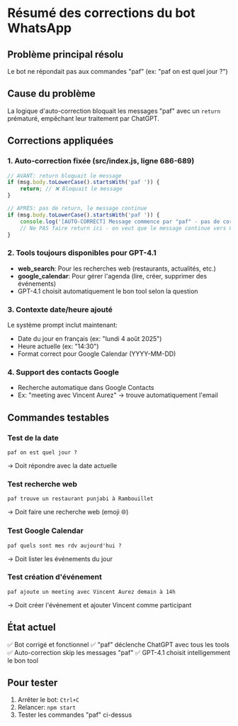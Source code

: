 # Résumé des corrections du bot WhatsApp

## Problème principal résolu
Le bot ne répondait pas aux commandes "paf" (ex: "paf on est quel jour ?")

## Cause du problème
La logique d'auto-correction bloquait les messages "paf" avec un `return` prématuré, empêchant leur traitement par ChatGPT.

## Corrections appliquées

### 1. Auto-correction fixée (src/index.js, ligne 686-689)
```javascript
// AVANT: return bloquait le message
if (msg.body.toLowerCase().startsWith('paf ')) {
    return; // ❌ Bloquait le message
}

// APRÈS: pas de return, le message continue
if (msg.body.toLowerCase().startsWith('paf ')) {
    console.log('[AUTO-CORRECT] Message commence par "paf" - pas de correction');
    // Ne PAS faire return ici - on veut que le message continue vers ChatGPT !
}
```

### 2. Tools toujours disponibles pour GPT-4.1
- **web_search**: Pour les recherches web (restaurants, actualités, etc.)
- **google_calendar**: Pour gérer l'agenda (lire, créer, supprimer des événements)
- GPT-4.1 choisit automatiquement le bon tool selon la question

### 3. Contexte date/heure ajouté
Le système prompt inclut maintenant:
- Date du jour en français (ex: "lundi 4 août 2025")
- Heure actuelle (ex: "14:30")
- Format correct pour Google Calendar (YYYY-MM-DD)

### 4. Support des contacts Google
- Recherche automatique dans Google Contacts
- Ex: "meeting avec Vincent Aurez" → trouve automatiquement l'email

## Commandes testables

### Test de la date
```
paf on est quel jour ?
```
→ Doit répondre avec la date actuelle

### Test recherche web
```
paf trouve un restaurant punjabi à Rambouillet
```
→ Doit faire une recherche web (emoji 🌐)

### Test Google Calendar
```
paf quels sont mes rdv aujourd'hui ?
```
→ Doit lister les événements du jour

### Test création d'événement
```
paf ajoute un meeting avec Vincent Aurez demain à 14h
```
→ Doit créer l'événement et ajouter Vincent comme participant

## État actuel
✅ Bot corrigé et fonctionnel
✅ "paf" déclenche ChatGPT avec tous les tools
✅ Auto-correction skip les messages "paf"
✅ GPT-4.1 choisit intelligemment le bon tool

## Pour tester
1. Arrêter le bot: `Ctrl+C`
2. Relancer: `npm start`
3. Tester les commandes "paf" ci-dessus